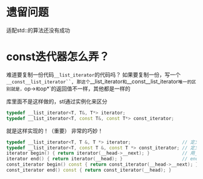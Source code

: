 # 遗留问题
适配std::的算法还没有成功

# const迭代器怎么弄？
难道要复制一份代码`__list_iterator`的代码吗？
如果要复制一份，写一个`__const__list_iterator``,
那这个`__list_iterator`和`__const__list_iterator`唯一的区别就是，`op->`和`op*`的返回值不一样，其他都是一样的

库里面不是这样做的，stl通过实例化来区分

```cpp
typedef __list_iterator<T, T&, T*> iterator;
typedef __list_iterator<T, const T&, const T*> const_iterator;
```

就是这样实现的！（重要）
非常的巧妙！
```cpp
typedef __list_iterator<T, T &, T *> iterator;                   // 定义迭代器！
typedef __list_iterator<T, const T &, const T *> const_iterator; // 定义const迭代器
iterator begin() { return iterator(__head->__next); }            // 用__head->__next构造__list_node就是迭代器的begin
iterator end() { return iterator(__head); }                      // end就是head自己
const_iterator begin() const { return const_iterator(__head->__next); }
const_iterator end() const { return const_iterator(__head); }
```